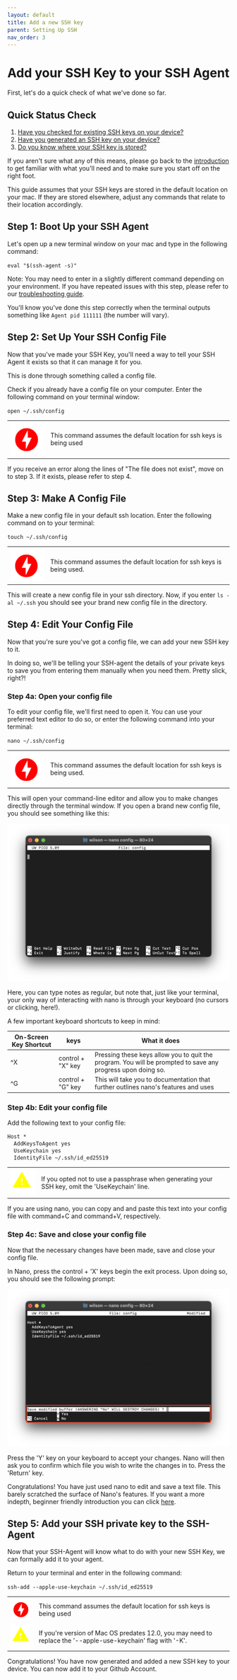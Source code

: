 ```yaml
---
layout: default
title: Add a new SSH key
parent: Setting Up SSH
nav_order: 3
---
```


# Add your SSH Key to your SSH Agent

First, let's do a quick check of what we've done so far.

## Quick Status Check
1. [Have you checked for existing SSH keys on your device?](https://dlepke.github.io/Deanna-Wilson-Ray/docs/settingUpSSH/checkforSSH/)
2. [Have you generated an SSH key on your device?](https://dlepke.github.io/Deanna-Wilson-Ray/docs/settingUpSSH/generateSSHKey/)
3. [Do you know where your SSH key is stored?](https://dlepke.github.io/Deanna-Wilson-Ray/docs/settingUpSSH/generateSSHKey/#3-select-a-file-to-save-your-new-ssh-key-in)

If you aren't sure what any of this means, please go back to the [introduction](https://dlepke.github.io/Deanna-Wilson-Ray/) to get familiar with what you'll need and to make sure you start off on the right foot.

This guide assumes that your SSH keys are stored in the default location on your mac. If they are stored elsewhere, adjust any commands that relate to their location accordingly.

## Step 1: Boot Up your SSH Agent
Let's open up a new terminal window on your mac and type in the following command:

`eval "$(ssh-agent -s)"`

Note: You may need to enter in a slightly different command depending on your environment. If you have repeated issues with this step, please refer to our [troubleshooting guide](https://dlepke.github.io/Deanna-Wilson-Ray/docs/troubleshooting/).

You'll know you've done this step correctly when the terminal outputs something like `Agent pid 111111` (the number will vary).

## Step 2: Set Up Your SSH Config File
Now that you've made your SSH Key, you'll need a way to tell your SSH Agent it exists so that it can manage it for you.

This is done through something called a config file.

Check if you already have a config file on your computer. Enter the following command on your terminal window:

`open ~/.ssh/config`

|  |  |
|-------|------|
| ![](../../assets/images/danger.png) | This command assumes the default location for ssh keys is being used |

If you receive an error along the lines of "The file does not exist", move on to step 3. If it exists, please refer to step 4.

## Step 3: Make A Config File
Make a new config file in your default ssh location. Enter the following command on to your terminal:

`touch ~/.ssh/config`

|  |  |
|-------|------|
| ![](../../assets/images/danger.png) | This command assumes the default location for ssh keys is being used.|

This will create a new config file in your ssh directory. Now, if you enter `ls -al ~/.ssh` you should see your brand new config file in the directory.

## Step 4: Edit Your Config File
Now that you're sure you've got a config file, we can add your new SSH key to it.

In doing so, we'll be telling your SSH-agent the details of your private keys to save you from entering them manually when you need them. Pretty slick, right?!

### Step 4a: Open your config file
To edit your config file, we'll first need to open it. You can use your preferred text editor to do so, or enter the following command into your terminal:

`nano ~/.ssh/config`

|  |  |
|-------|------|
| ![](../../assets/images/danger.png) | This command assumes the default location for ssh keys is being used.|

This will open your command-line editor and allow you to make changes directly through the terminal window. If you open a brand new config file, you should see something like this:

![](../../assets/images/blankNanoImage.png)

Here, you can type notes as regular, but note that, just like your terminal, your only way of interacting with nano is through your keyboard (no cursors or clicking, here!).

A few important keyboard shortcuts to keep in mind:

|On-Screen Key Shortcut|keys|What it does|
|-----|-----|-----|
| ^X | control + "X" key | Pressing these keys allow you to quit the program. You will be prompted to save any progress upon doing so.|
| ^G | control + "G" key | This will take you to documentation that further outlines nano's features and uses |

### Step 4b: Edit your config file
Add the following text to your config file:

```
Host *
  AddKeysToAgent yes
  UseKeychain yes
  IdentityFile ~/.ssh/id_ed25519
```
|  |  |
|------|------|
|![](../../assets/images/warning.png) | If you opted not to use a passphrase when generating your SSH key, omit the 'UseKeychain' line.|

If you are using nano, you can copy and and paste this text into your config file with command+C and command+V, respectively.

### Step 4c: Save and close your config file
Now that the necessary changes have been made, save and close your config file.

In Nano, press the control + 'X' keys begin the exit process. Upon doing so, you should see the following prompt:

![](../../assets/images/saveNanoChanges.png)

Press the 'Y' key on your keyboard to accept your changes. Nano will then ask you to confirm which file you wish to write the changes in to. Press the 'Return' key.

Congratulations! You have just used nano to edit and save a text file. This barely scratched the surface of Nano's features. If you want a more indepth, beginner friendly introduction you can click [here](https://www.hostinger.com/tutorials/how-to-install-and-use-nano-text-editor).

## Step 5: Add your SSH private key to the SSH-Agent
Now that your SSH-Agent will know what to do with your new SSH Key, we can formally add it to your agent.

Return to your terminal and enter in the following command:

`ssh-add --apple-use-keychain ~/.ssh/id_ed25519`

|  |  |
|-------|------|
| ![](../../assets/images/danger.png) | This command assumes the default location for ssh keys is being used |
| ![](../../assets/images/warning.png) | If you're version of Mac OS predates 12.0, you may need to replace the '--apple-use-keychain' flag with '-K'.|

Congratulations! You have now generated and added a new SSH key to your device. You can now add it to your Github Account.